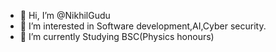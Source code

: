 - 👋 Hi, I’m @NikhilGudu
- 👀 I’m interested in Software development,AI,Cyber security.
- 🌱 I’m currently Studying BSC(Physics honours)

<!---
NikhilGudu/NikhilGudu is a ✨ special ✨ repository because its `README.md` (this file) appears on your GitHub profile.
You can click the Preview link to take a look at your changes.
--->
